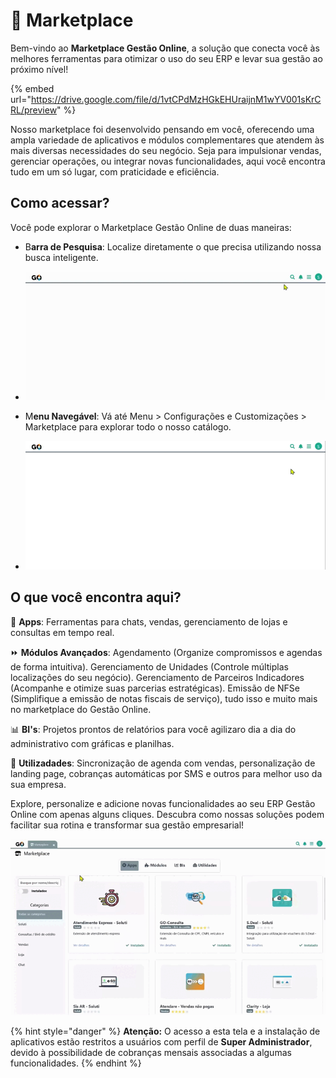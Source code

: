 # 🏬 Marketplace

Bem-vindo ao **Marketplace Gestão Online**, a solução que conecta você às melhores ferramentas para otimizar o uso do seu ERP e levar sua gestão ao próximo nível!

{% embed url="https://drive.google.com/file/d/1vtCPdMzHGkEHUraijnM1wYV001sKrCRL/preview" %}

Nosso marketplace foi desenvolvido pensando em você, oferecendo uma ampla variedade de aplicativos e módulos complementares que atendem às mais diversas necessidades do seu negócio. Seja para impulsionar vendas, gerenciar operações, ou integrar novas funcionalidades, aqui você encontra tudo em um só lugar, com praticidade e eficiência.

## Como acessar?

Você pode explorar o Marketplace Gestão Online de duas maneiras:

* B**arra de Pesquisa**: Localize diretamente o que precisa utilizando nossa busca inteligente.

* ![](/erp-v2/assets/marketplace/marketplace_inicio_barra_pesquisa.gif)

* M**enu Navegável**: Vá até Menu > Configurações e Customizações > Marketplace para explorar todo o nosso catálogo.

* ![](/erp-v2/assets/marketplace/marketplace_inicio_menu_navegavel.gif)

## O que você encontra aqui?

📲 **Apps**: Ferramentas para chats, vendas, gerenciamento de lojas e consultas em tempo real.
    
⏩ **Módulos Avançados**: Agendamento (Organize compromissos e agendas de forma intuitiva). Gerenciamento de Unidades (Controle múltiplas localizações do seu negócio). Gerenciamento de Parceiros Indicadores (Acompanhe e otimize suas parcerias estratégicas). Emissão de NFSe (Simplifique a emissão de notas fiscais de serviço), tudo isso e muito mais no marketplace do Gestão Online.

📊 **BI's**: Projetos prontos de relatórios para você agilizaro dia a dia do administrativo com gráficas e planilhas.

🔎 **Utilizadades**: Sincronização de agenda com vendas, personalização de landing page, cobranças automáticas por SMS e outros para melhor uso da sua empresa.

Explore, personalize e adicione novas funcionalidades ao seu ERP Gestão Online com apenas alguns cliques. Descubra como nossas soluções podem facilitar sua rotina e transformar sua gestão empresarial!

![](/erp-v2/assets/marketplace/marketplace_tela_inicio.gif)

{% hint style="danger" %}
**Atenção:** O acesso a esta tela e a instalação de aplicativos estão restritos a usuários com perfil de **Super Administrador**, devido à possibilidade de cobranças mensais associadas a algumas funcionalidades.
{% endhint %}